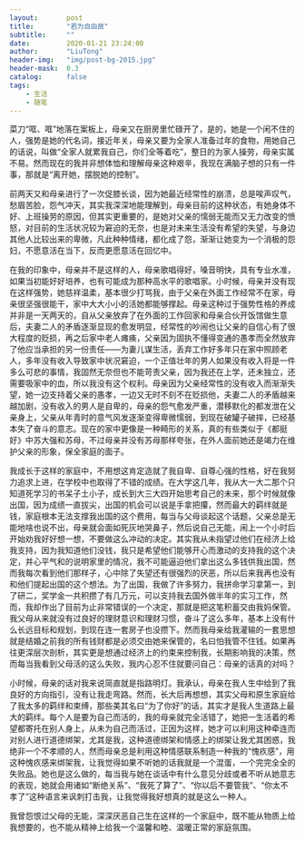 ```yaml
---
layout:       post
title:        "若为自由故"
subtitle:     ""
date:         2020-01-21 23:24:00
author:       "LiuTong"
header-img:   "img/post-bg-2015.jpg"
header-mask:  0.3
catalog:      false
tags:
    - 生活
    - 随笔
---
```


菜刀“哐、哐”地落在案板上，母亲又在厨房里忙碌开了，是的，她是一个闲不住的人，强势是她的代名词，接近年关，母亲又要为全家人准备过年的食物，用她自己的话说，叫做“全家人就累我自己，你们全等着吃”，整日的为家人操劳，母亲实属不易。然而现在的我并非想体恤和理解母亲这种艰辛，我现在满脑子想的只有一件事，那就是“离开她，摆脱她的控制”。

前两天又和母亲进行了一次促膝长谈，因为她最近经常性的崩溃，总是唉声叹气，愁眉苦脸，怨气冲天，其实我深深地能理解到，母亲目前的这种状态，有她身体不好、上班操劳的原因，但其实更重要的，是她对父亲的懦弱无能而又无力改变的愤怒，对目前的生活状况较为窘迫的无奈，也是对未来生活没有希望的失望，与身边其他人比较出来的卑微，凡此种种情绪，都化成了怨，渐渐让她变为一个消极的怨妇，不愿意活在当下，反而更愿意活在回忆中。

在我的印象中，母亲并不是这样的人，母亲歌唱得好，嗓音明快，具有专业水准，如果当初能好好培养，也有可能成为那种高水平的歌唱家。小时候，母亲并没有现在这样强势，她慈祥温柔，基本很少打骂我，由于父亲在外面工作经常不在家，母亲很坚强很能干，家中大大小小的活她都能够撑起。母亲这种过于强势性格的养成并非是一天两天的，自从父亲放弃了在外面的工作回家和母亲合伙开饭馆做生意后，夫妻二人的矛盾逐渐显现的愈发明显，经常性的吵闹也让父亲的自信心有了很大程度的贬损，再之后家中老人瘫痪，父亲因为固执不懂得变通的愚孝而全然放弃了他应当承担的另一份责任——为妻儿谋生活，丢弃工作好多年只在家中照顾老人，多年没有收入导致家中状况窘迫，一个正值壮年的男人如果没有收入将是一件多么可悲的事情，我固然无奈但也不能苛责父亲，因为我还在上学，还未独立，还需要吸家中的血，所以我没有这个权利。母亲因为父亲经常性的没有收入而渐渐失望，她一边支持着父亲的愚孝，一边又无时不刻不在贬损他，夫妻二人的矛盾越来越加剧，没有收入的男人是自卑的，母亲的怨气愈发严重，潜移默化的都发泄在父亲身上，父亲从年青时的意气风发逐渐变得卑微懦弱，到现在破罐子破摔，已经基本失了奋斗的意志。现在的家中更像是一种畸形的关系，真的有些类似于《都挺好》中苏大强和苏母，不过母亲并没有苏母那样夸张，在外人面前她还是竭力在维护父亲的形象，保全家庭的面子。

我成长于这样的家庭中，不用想这肯定造就了我自卑、自尊心强的性格，好在我努力追求上进，在学校中也取得了不错的成绩。在大学这几年，我从大一大二那个只知道死学习的书呆子土小子，成长到大三大四开始思考自己的未来，那个时候就像出国，因为成绩一直拔尖，出国的机会可以说是手拿把攥，然而最大的羁绊就是钱，家庭根本无法支撑我出国的这个费用，每当与父母谈起这个话题，父亲总是无能地啥也说不出，母亲就会面如死灰地哭鼻子，然后说自己无能，闹上一个小时后开始劝我好好想一想，不要做这么冲动的决定。其实我从未指望过他们在经济上给我支持，因为我知道他们没钱，我只是希望他们能够开心而激动的支持我的这个决定，并心平气和的说明家里的情况，我不可能逼迫他们拿出这么多钱供我出国，然而我每次看到他们那样子，心中除了失望还有很强烈的厌恶，所以后来我再也没有和他们提起出国的这个想法。为了出国，我做了许多努力，我拼命学习拿第一，到了研二，奖学金一共积攒了有几万元，可以支持我去国外做半年的实习工作，然而，我却作出了目前为止非常错误的一个决定，那就是把这笔积蓄交由我妈保管。我父母从来就没有过良好的理财意识和理财习惯，奋斗了这么多年，基本上没有什么长远目标和规划，到现在连一套房子也没攒下。然而我母亲给我灌输的一套思想就是结婚之前我的所有钱财都是必须交由她来保管的，名曰怕我管不住钱。如果再往更深层次剖析，其实更是想通过经济上的约束来控制我，长期影响我的决策，然而每当我看到父母活的这么失败，我内心忍不住就要问自己：母亲的话真的对吗？

小时候，母亲的话对我来说简直就是指路明灯。我承认，母亲在我人生中给到了我良好的方向指引，没有让我走弯路。然而，长大后再想想，其实父母和原生家庭给了我太多的羁绊和束缚，那些美其名曰“为了你好”的话，其实才是我人生道路上最大的羁绊。每个人是要为自己而活的，我的母亲就完全活错了，她把一生活着的希望都寄托在别人身上，从未为自己而活过，正因为这样，她才可以利用这种牵连而对别人进行道德绑架，尤其是我，这种道德绑架和情感上的绑架让我尤其困惑，我绝非一个不孝顺的人，然而母亲总是利用这种情感联系制造一种我的“愧疚感”，用这种愧疚感来绑架我，让我觉得如果不听她的话我就是一个混蛋，一个完完全全的失败品。她也是这么做的，每当我与她在谈话中有什么意见分歧或者不听从她意志的表现，她就会用诸如“断绝关系”、“我死了算了”、“你以后不要管我”、“你太不孝了”这种语言来讽刺打击我，让我觉得我好想真的就是这么一种人。

我曾怨恨过父母的无能，深深厌恶自己生在这样的一个家庭中，既不能从物质上给我想要的，也不能从精神上给我一个温馨和睦、温暖正常的家庭氛围。